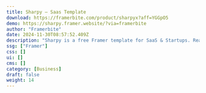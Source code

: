 ```yaml
---
title: Sharpy — Saas Template
download: https://framerbite.com/product/sharpyx?aff=YGGpO5
demo: https://sharpy.framer.website/?via=framerbite
author: "Framerbite"
date: 2024-11-30T08:57:52.409Z
description: "Sharpy is a free Framer template for SaaS & Startups. Ready to make a bold presentation of your SaaS website? Sharpy is here to help you stand out from the competition with it's modern design & 8 ready to use pages."
ssg: ["Framer"]
css: []
ui: []
cms: []
category: [Business]
draft: false
weight: 14
---
```

